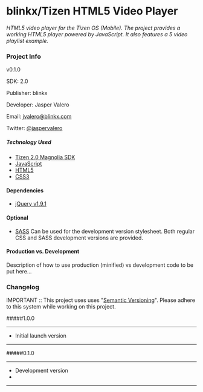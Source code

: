 # blinkx/Tizen HTML5 Video Player

*HTML5 video player for the Tizen OS (Mobile). The project provides a working HTML5 player powered by JavaScript. It also features a 5 video playlist example.*

### Project Info

v0.1.0

SDK: 2.0

Publisher: blinkx

Developer: Jasper Valero 

Email: [jvalero@blinkx.com](mailto:jvalero@blinkx.com)

Twitter: [@jaspervalero](http://twitter.com/jaspervalero)

##### Technology Used

* [Tizen 2.0 Magnolia SDK](http://developer.tizen.org)
* [JavaScript](https://developer.mozilla.org/en-US/docs/JavaScript)
* [HTML5](http://dev.w3.org/html5/html-author/)
* [CSS3](http://www.css3.info/)

#### Dependencies

* [jQuery v1.9.1](http://jquery.com/)

#### Optional

* [SASS](http://sass-lang.com/) Can be used for the development version stylesheet. Both regular CSS and SASS development versions are provided.


#### Production vs. Development

Description of how to use production (minified) vs development code to be put here...


### Changelog

IMPORTANT :: This project uses uses "[Semantic Versioning](http://semver.org)". Please adhere to this system while working on this project.

#####1.0.0

---

* Initial launch version

---

#####0.1.0

---

* Development version
* 

---